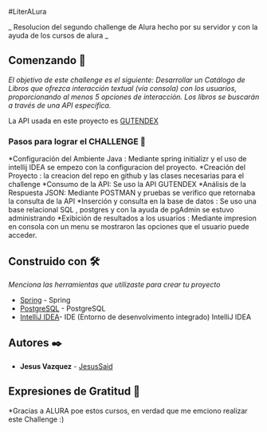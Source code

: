 #LiterALura

_ Resolucion del segundo challenge de Alura hecho por su servidor y con la ayuda de los cursos de alura _

## Comenzando 🚀

_El objetivo de este challenge es el siguiente:  Desarrollar un Catálogo de Libros que ofrezca interacción textual (vía consola) con los usuarios, proporcionando al menos 5 opciones de interacción. Los libros se buscarán a través de una API específica._

La API usada en este proyecto es [GUTENDEX](https://gutendex.com/)


### Pasos para lograr el CHALLENGE 🔧

*Configuración del Ambiente Java : Mediante spring initializr y el uso de intellij IDEA se empezo con la configuracion del proyecto.
*Creación del Proyecto : la creacion del repo en github y las clases necesarias para el challenge 
*Consumo de la API: Se uso la API GUTENDEX
*Análisis de la Respuesta JSON: Mediante POSTMAN y pruebas se verifico que retornaba la consulta de la API
*Inserción y consulta en la base de datos : Se uso una base relacional SQL , postgres y con la ayuda de pgAdmin se estuvo administrando
*Exibición de resultados a los usuarios : Mediante impresion en consola con un menu se mostraron las opciones que el usuario puede acceder.


## Construido con 🛠️

_Menciona las herramientas que utilizaste para crear tu proyecto_

* [Spring](https://start.spring.io/) - Spring 
* [PostgreSQL](https://www.postgresql.org/download/) - PostgreSQL
* [IntelliJ IDEA](https://www.jetbrains.com/es-es/idea/download/?section=windows)- IDE (Entorno de desenvolvimento integrado) IntelliJ IDEA

## Autores ✒️

* **Jesus Vazquez**  - [JesusSaid](https://github.com/JesusSaid)

## Expresiones de Gratitud 🎁

*Gracias a ALURA poe estos cursos, en verdad que me emciono realizar este Challenge :)


